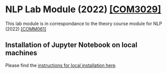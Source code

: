 # NLP Lab Module (2022) [[COM3029]](https://surreylearn.surrey.ac.uk/d2l/home/227102)

This lab module is in correspondance to the theory course module for NLP (2022) [[COMM061]](https://surreylearn.surrey.ac.uk/d2l/home/227147)
## Installation of Jupyter Notebook on local machines
Please find the [instructions for local installation here](https://#/).
